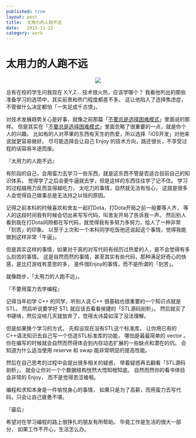 ```yaml
---
published: true
layout: post
title:  太用力的人跑不远
date:   2015-11-22
category: work
---
```


# 太用力的人跑不远

<center>
<img src="http://images.yanyiwu.com/run.png" class="photo"></img>
</center>

总有在校的学生问我现在 X,Y,Z... 技术很火热，应该学哪个？
我看他列出的那些准备学习的选项中，其实前景和热门程度都差不多。
这让他陷入了选择焦虑症，不管做什么决定都怕「一失足成千古恨」。

对技术发展趋势关心是好事，就像之前那篇「[不要总是选择困难模式]」里面说的那样。
但是其实在「[不要总是选择困难模式]」里面忽略了很重要的一点，就是你个人的兴趣。
比如有的人对苹果的东西有天生的热爱，所以选择「iOS开发」对他来说就更容易做好。
尽可能选择会让自己 Enjoy 的技术方向，路还很长，不享受过程的话容易半途而废。

『太用力的人跑不远』

有阶段的自己，会用蛮力去学习一些东西，就是这东西不管是否适合目前自己的知识体系，
觉得学了之后会更牛逼就去学，但是这样的东西往往学了记不住。
学习的过程越用力反而显得越吃力，
太吃力的事情，自然就无法有恒心，
这就是很多人会觉得自己做事总是无法持之以恒的原因。

记得之前本科的时候喜欢和舍友一起打Dota，打Dota开局之前一般要等人齐，
等人的这段时间我有时候会切出来写写代码，叫舍友开局了告诉我一声。
然后别人看到我在打Dota间隙都在写代码，就觉得我有多努力多努力，给人了一种非常「刻苦」的印象。
以至于上次和一个本科同学吃饭他还说起这个事情，觉得我能做到这样非常「牛逼」。

但是其实这样的事情，如果对于真的对写代码有经历过热爱的人，是不会觉得有多么刻苦的事情。
这是自然而然的事情，甚至其实有些代码，那种满足好奇心的快感，是比打游戏有意思的多，
是件很Enjoy的事情，而不是所谓的「刻苦」。

就像跑步，「太用力的人跑不远」。

『不要用蛮力去学编程』

记得当年初学 C++ 的同学，听别人说 C++ 很基础也很重要的一个知识点就是STL，
然后听说要学好 STL 就应该去看看侯捷的「STL源码剖析」。
然后就买了书硬啃，然后没啃几天就放弃了，觉得太讳莫如深了没法理解。

但是如果换个学习的方式，
先假设现在没有STL这个标准库，
让你用已有的C++语法知识去自己写一个仿造STL标准库的功能，
哪怕是最最简单的 vector 。
你在编写的时候就会自然而然得体会到内存动态扩展的一些缺点和潜在的坑。
会知道为什么适当使用 reserve 和 swap 能非常明显的提高性能。

然后在自己思考的过程中会提出很多相关的疑惑，
带着疑惑再去翻看「STL源码剖析」，
就会让你对一个个数据结构恍然大悟知根知底。
自然而然你的看书体验会非常的 Enjoy，
而不是觉得苦涩难咽。

编程和求知本身是一件愉悦身心的事情，
如果只是为了高薪，而用蛮力去写代码，只会让自己疲惫不堪。

『最后』

希望对在学习编程的路上很挣扎的朋友有所帮助。
毕竟工作是生活的很大一部分，
如果工作不开心，生活怎么办。

[不要总是选择困难模式]:http://yanyiwu.com/work/2015/05/08/dont-choose-hard-mode.html

